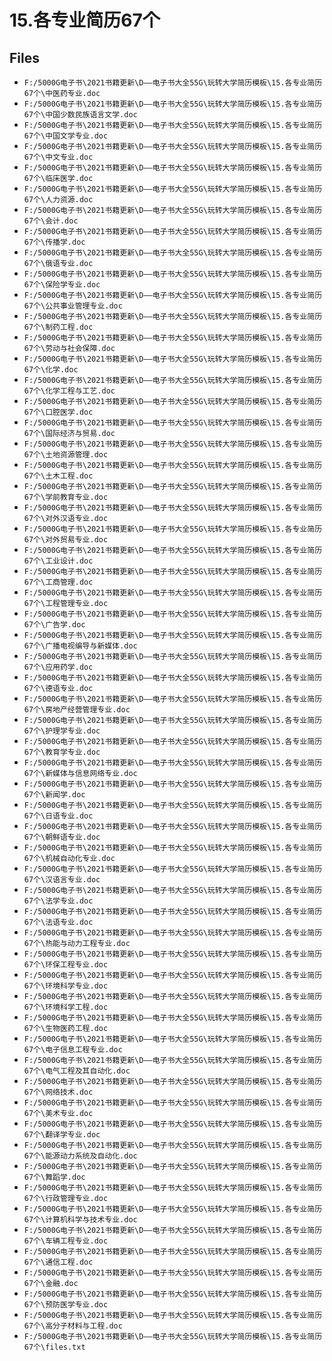 # 15.各专业简历67个

## Files

- `F:/5000G电子书\2021书籍更新\D——电子书大全55G\玩转大学简历模板\15.各专业简历67个\中医药专业.doc`
- `F:/5000G电子书\2021书籍更新\D——电子书大全55G\玩转大学简历模板\15.各专业简历67个\中国少数民族语言文学.doc`
- `F:/5000G电子书\2021书籍更新\D——电子书大全55G\玩转大学简历模板\15.各专业简历67个\中国文学专业.doc`
- `F:/5000G电子书\2021书籍更新\D——电子书大全55G\玩转大学简历模板\15.各专业简历67个\中文专业.doc`
- `F:/5000G电子书\2021书籍更新\D——电子书大全55G\玩转大学简历模板\15.各专业简历67个\临床医学.doc`
- `F:/5000G电子书\2021书籍更新\D——电子书大全55G\玩转大学简历模板\15.各专业简历67个\人力资源.doc`
- `F:/5000G电子书\2021书籍更新\D——电子书大全55G\玩转大学简历模板\15.各专业简历67个\会计.doc`
- `F:/5000G电子书\2021书籍更新\D——电子书大全55G\玩转大学简历模板\15.各专业简历67个\传播学.doc`
- `F:/5000G电子书\2021书籍更新\D——电子书大全55G\玩转大学简历模板\15.各专业简历67个\俄语专业.doc`
- `F:/5000G电子书\2021书籍更新\D——电子书大全55G\玩转大学简历模板\15.各专业简历67个\保险学专业.doc`
- `F:/5000G电子书\2021书籍更新\D——电子书大全55G\玩转大学简历模板\15.各专业简历67个\公共事业管理专业.doc`
- `F:/5000G电子书\2021书籍更新\D——电子书大全55G\玩转大学简历模板\15.各专业简历67个\制药工程.doc`
- `F:/5000G电子书\2021书籍更新\D——电子书大全55G\玩转大学简历模板\15.各专业简历67个\劳动与社会保障.doc`
- `F:/5000G电子书\2021书籍更新\D——电子书大全55G\玩转大学简历模板\15.各专业简历67个\化学.doc`
- `F:/5000G电子书\2021书籍更新\D——电子书大全55G\玩转大学简历模板\15.各专业简历67个\化学工程与工艺.doc`
- `F:/5000G电子书\2021书籍更新\D——电子书大全55G\玩转大学简历模板\15.各专业简历67个\口腔医学.doc`
- `F:/5000G电子书\2021书籍更新\D——电子书大全55G\玩转大学简历模板\15.各专业简历67个\国际经济与贸易.doc`
- `F:/5000G电子书\2021书籍更新\D——电子书大全55G\玩转大学简历模板\15.各专业简历67个\土地资源管理.doc`
- `F:/5000G电子书\2021书籍更新\D——电子书大全55G\玩转大学简历模板\15.各专业简历67个\土木工程.doc`
- `F:/5000G电子书\2021书籍更新\D——电子书大全55G\玩转大学简历模板\15.各专业简历67个\学前教育专业.doc`
- `F:/5000G电子书\2021书籍更新\D——电子书大全55G\玩转大学简历模板\15.各专业简历67个\对外汉语专业.doc`
- `F:/5000G电子书\2021书籍更新\D——电子书大全55G\玩转大学简历模板\15.各专业简历67个\对外贸易专业.doc`
- `F:/5000G电子书\2021书籍更新\D——电子书大全55G\玩转大学简历模板\15.各专业简历67个\工业设计.doc`
- `F:/5000G电子书\2021书籍更新\D——电子书大全55G\玩转大学简历模板\15.各专业简历67个\工商管理.doc`
- `F:/5000G电子书\2021书籍更新\D——电子书大全55G\玩转大学简历模板\15.各专业简历67个\工程管理专业.doc`
- `F:/5000G电子书\2021书籍更新\D——电子书大全55G\玩转大学简历模板\15.各专业简历67个\广告学.doc`
- `F:/5000G电子书\2021书籍更新\D——电子书大全55G\玩转大学简历模板\15.各专业简历67个\广播电视编导与新媒体.doc`
- `F:/5000G电子书\2021书籍更新\D——电子书大全55G\玩转大学简历模板\15.各专业简历67个\应用药学.doc`
- `F:/5000G电子书\2021书籍更新\D——电子书大全55G\玩转大学简历模板\15.各专业简历67个\德语专业.doc`
- `F:/5000G电子书\2021书籍更新\D——电子书大全55G\玩转大学简历模板\15.各专业简历67个\房地产经营管理专业.doc`
- `F:/5000G电子书\2021书籍更新\D——电子书大全55G\玩转大学简历模板\15.各专业简历67个\护理学专业.doc`
- `F:/5000G电子书\2021书籍更新\D——电子书大全55G\玩转大学简历模板\15.各专业简历67个\教育学专业.doc`
- `F:/5000G电子书\2021书籍更新\D——电子书大全55G\玩转大学简历模板\15.各专业简历67个\新媒体与信息网络专业.doc`
- `F:/5000G电子书\2021书籍更新\D——电子书大全55G\玩转大学简历模板\15.各专业简历67个\新闻学.doc`
- `F:/5000G电子书\2021书籍更新\D——电子书大全55G\玩转大学简历模板\15.各专业简历67个\日语专业.doc`
- `F:/5000G电子书\2021书籍更新\D——电子书大全55G\玩转大学简历模板\15.各专业简历67个\朝鲜语专业.doc`
- `F:/5000G电子书\2021书籍更新\D——电子书大全55G\玩转大学简历模板\15.各专业简历67个\机械自动化专业.doc`
- `F:/5000G电子书\2021书籍更新\D——电子书大全55G\玩转大学简历模板\15.各专业简历67个\汉语言专业.doc`
- `F:/5000G电子书\2021书籍更新\D——电子书大全55G\玩转大学简历模板\15.各专业简历67个\法学专业.doc`
- `F:/5000G电子书\2021书籍更新\D——电子书大全55G\玩转大学简历模板\15.各专业简历67个\法语专业.doc`
- `F:/5000G电子书\2021书籍更新\D——电子书大全55G\玩转大学简历模板\15.各专业简历67个\热能与动力工程专业.doc`
- `F:/5000G电子书\2021书籍更新\D——电子书大全55G\玩转大学简历模板\15.各专业简历67个\环保工程专业.doc`
- `F:/5000G电子书\2021书籍更新\D——电子书大全55G\玩转大学简历模板\15.各专业简历67个\环境科学专业.doc`
- `F:/5000G电子书\2021书籍更新\D——电子书大全55G\玩转大学简历模板\15.各专业简历67个\环境科学工程.doc`
- `F:/5000G电子书\2021书籍更新\D——电子书大全55G\玩转大学简历模板\15.各专业简历67个\生物医药工程.doc`
- `F:/5000G电子书\2021书籍更新\D——电子书大全55G\玩转大学简历模板\15.各专业简历67个\电子信息工程专业.doc`
- `F:/5000G电子书\2021书籍更新\D——电子书大全55G\玩转大学简历模板\15.各专业简历67个\电气工程及其自动化.doc`
- `F:/5000G电子书\2021书籍更新\D——电子书大全55G\玩转大学简历模板\15.各专业简历67个\网络技术.doc`
- `F:/5000G电子书\2021书籍更新\D——电子书大全55G\玩转大学简历模板\15.各专业简历67个\美术专业.doc`
- `F:/5000G电子书\2021书籍更新\D——电子书大全55G\玩转大学简历模板\15.各专业简历67个\翻译学专业.doc`
- `F:/5000G电子书\2021书籍更新\D——电子书大全55G\玩转大学简历模板\15.各专业简历67个\能源动力系统及自动化.doc`
- `F:/5000G电子书\2021书籍更新\D——电子书大全55G\玩转大学简历模板\15.各专业简历67个\舞蹈学.doc`
- `F:/5000G电子书\2021书籍更新\D——电子书大全55G\玩转大学简历模板\15.各专业简历67个\行政管理专业.doc`
- `F:/5000G电子书\2021书籍更新\D——电子书大全55G\玩转大学简历模板\15.各专业简历67个\计算机科学与技术专业.doc`
- `F:/5000G电子书\2021书籍更新\D——电子书大全55G\玩转大学简历模板\15.各专业简历67个\车辆工程专业.doc`
- `F:/5000G电子书\2021书籍更新\D——电子书大全55G\玩转大学简历模板\15.各专业简历67个\通信工程.doc`
- `F:/5000G电子书\2021书籍更新\D——电子书大全55G\玩转大学简历模板\15.各专业简历67个\金融.doc`
- `F:/5000G电子书\2021书籍更新\D——电子书大全55G\玩转大学简历模板\15.各专业简历67个\预防医学专业.doc`
- `F:/5000G电子书\2021书籍更新\D——电子书大全55G\玩转大学简历模板\15.各专业简历67个\高分子材料与工程.doc`
- `F:/5000G电子书\2021书籍更新\D——电子书大全55G\玩转大学简历模板\15.各专业简历67个\files.txt`
